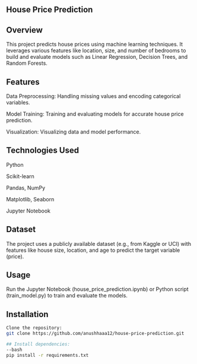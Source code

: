 ## House Price Prediction
## Overview
This project predicts house prices using machine learning techniques. It leverages various features like location, size, and number of bedrooms to build and evaluate models such as Linear Regression, Decision Trees, and Random Forests.

## Features
Data Preprocessing: Handling missing values and encoding categorical variables.

Model Training: Training and evaluating models for accurate house price prediction.

Visualization: Visualizing data and model performance.

## Technologies Used
Python

Scikit-learn

Pandas, NumPy

Matplotlib, Seaborn

Jupyter Notebook

## Dataset
The project uses a publicly available dataset (e.g., from Kaggle or UCI) with features like house size, location, and age to predict the target variable (price).

## Usage
Run the Jupyter Notebook (house_price_prediction.ipynb) or Python script (train_model.py) to train and evaluate the models.

## Installation
```bash
Clone the repository:
git clone https://github.com/anushhaaa12/house-price-prediction.git

## Install dependencies:
--bash
pip install -r requirements.txt


